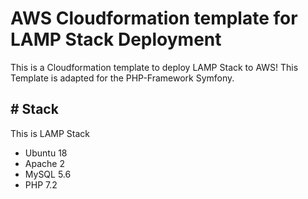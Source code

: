 # AWS Cloudformation template for LAMP Stack Deployment
This is a Cloudformation template to deploy LAMP Stack to AWS! This Template is adapted for the PHP-Framework Symfony.

## # Stack
This is LAMP Stack

- Ubuntu 18
- Apache 2
- MySQL 5.6
- PHP 7.2
